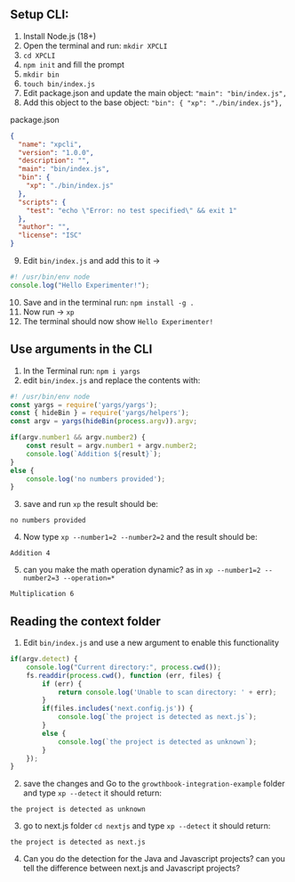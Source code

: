 ## Setup CLI:

1. Install Node.js (18+)
2. Open the terminal and run: `mkdir XPCLI`
3. `cd XPCLI`
4. `npm init` and fill the prompt
5. `mkdir bin` 
6. `touch bin/index.js`
7. Edit package.json and update the main object:
``"main": "bin/index.js",``
8. Add this object to the base object: `"bin": { "xp": "./bin/index.js"},`

package.json

```json
{
  "name": "xpcli",
  "version": "1.0.0",
  "description": "",
  "main": "bin/index.js",
  "bin": {
    "xp": "./bin/index.js"
  },
  "scripts": {
    "test": "echo \"Error: no test specified\" && exit 1"
  },
  "author": "",
  "license": "ISC"
}
```

9. Edit `bin/index.js` and add this to it -> 

```javascript
#! /usr/bin/env node 
console.log("Hello Experimenter!");
```

10. Save and in the terminal run: `npm install -g .`
11. Now run -> `xp`
12. The terminal should now show `Hello Experimenter!`

## Use arguments in the CLI

1. In the Terminal run: `npm i yargs`
2. edit `bin/index.js` and replace the contents with:

```javascript
#! /usr/bin/env node 
const yargs = require('yargs/yargs');
const { hideBin } = require('yargs/helpers');
const argv = yargs(hideBin(process.argv)).argv;

if(argv.number1 && argv.number2) {
    const result = argv.number1 + argv.number2;
    console.log(`Addition ${result}`);
}
else {
    console.log('no numbers provided');
}
```
3. save and run `xp` the result should be:

```console
no numbers provided
```
4. Now type `xp --number1=2 --number2=2` and the result should be:

```console
Addition 4
```
5. can you make the math operation dynamic? as in `xp --number1=2 --number2=3 --operation=*` 

```console
Multiplication 6
```

## Reading the context folder

1. Edit `bin/index.js` and use a new argument to enable this functionality

```javascript
if(argv.detect) {
    console.log("Current directory:", process.cwd());
    fs.readdir(process.cwd(), function (err, files) {
        if (err) {
            return console.log('Unable to scan directory: ' + err);
        }
        if(files.includes('next.config.js')) {
            console.log(`the project is detected as next.js`);
        }
        else {
            console.log(`the project is detected as unknown`);
        }
    });
}
```

2. save the changes and Go to the `growthbook-integration-example` folder and type `xp --detect` it should return:

```console
the project is detected as unknown
```

3. go to next.js folder `cd nextjs` and type `xp --detect` it should return:

```console
the project is detected as next.js
```
4. Can you do the detection for the Java and Javascript projects? can you tell the difference between next.js and Javascript projects?
